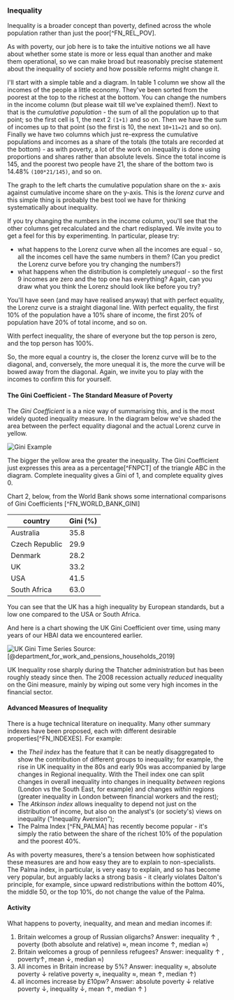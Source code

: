 ### Inequality

Inequality is a broader concept than poverty, defined across the whole population rather than just the poor[^FN_REL_POV].

As with poverty, our job here is to take the intuitive notions we all have about whether some state is more or less equal than another and make them operational, so we can make broad but reasonably precise statement about the inequality of society and how possible reforms might change it.

I'll start with a simple table and a diagram. In table 1 column we show all the incomes of the people a little economy. They've been sorted from the poorest at the top to the richest at the bottom. You can change the numbers in the income column (but please wait till we've explained them!). Next to that is the *cumulative population* - the sum of all the population up to that point; so the first cell is 1, the next 2 `(1+1)` and so on. Then we have the sum of incomes up to that point (so the first is 10, the next `10+11=21` and so on). Finally we have two columns which just re-express the cumulative populations and incomes as a share of the totals (the totals are recorded at the bottom) - as with poverty, a lot of the work on inequality is done using proportions and shares rather than absolute levels.  Since the total income is 145, and the poorest two people have 21, the share of the bottom two is 14.48% `(100*21/145)`, and so on.

The graph to the left charts the cumulative population share on the x- axis against cumulative income share on the y-axis. This is the *lorenz curve* and this simple thing is probably the best tool we have for thinking systematically about inequality.

If you try changing the numbers in the income column, you'll see that the other columns get recalculated and the chart redisplayed. We invite you to get a feel for this by experimenting. In particular, please try:

* what happens to the Lorenz curve when all the incomes are equal - so, all the incomes cell have the same numbers in them? (Can you predict the Lorenz curve before you try changing the numbers?)
* what happens when the distribution is completely *unequal* - so the first 9 incomes are zero and the top one has everything? Again, can you draw what you think the Lorenz should look like before you try?

You'll have seen (and may have realised anyway) that with perfect equality, the Lorenz curve is a straight diagonal line. With perfect equality, the first 10% of the population have a 10% share of income, the first 20% of population have 20% of total income, and so on.

With perfect inequality, the share of everyone but the top person is zero, and the top person has 100%.

So, the more equal a country is, the closer the lorenz curve will be to the diagonal, and, conversely, the more unequal it is, the more the curve will be bowed away from the diagonal. Again, we invite you to play with the incomes to confirm this for yourself.

#### The Gini Coefficient - The Standard Measure of Poverty

The *Gini Coefficient* is a a nice way of summarising this, and is the most widely quoted inequality measure. In the  diagram below we've shaded the area between the perfect equality diagonal and the actual Lorenz curve in yellow.

![Gini Example](./images/gini-shaded-yellow.png)

The bigger the yellow area the greater the inequality. The Gini Coefficient just expresses this area as a percentage[^FNPCT] of the triangle ABC in the diagram. Complete inequality gives a Gini of 1, and complete equality gives 0.

Chart 2, below, from the World Bank shows some international comparisons of Gini Coefficients [^FN_WORLD_BANK_GINI]


|   country   |  Gini (%) |
|-------------|---------|
|  Australia  | 35.8 |
| Czech Republic|  29.9 |
| Denmark | 28.2 |
| UK | 33.2 |
| USA | 41.5 |
| South Africa | 63.0 |


You can see that the UK has a high inequality by European standards, but a low one compared to the USA or South Africa.

And here is a chart showing the UK Gini Coefficient over time, using many years of our HBAI data we encountered earlier.

![UK Gini Time Series](./images/gini-by-year.png)
Source: [@department_for_work_and_pensions_households_2019]

UK Inequality rose sharply during the Thatcher administration but has been roughly steady since then. The 2008 recession actually *reduced* inequality on the Gini measure, mainly by wiping out some very high incomes in the financial sector.

#### Advanced Measures of Inequality

There is a huge technical literature on inequality. Many other summary indexes have been proposed, each with different desirable properties[^FN_INDEXES]. For example:

* the *Theil index* has the feature that it can be neatly disaggregated to show the contribution of different groups to inequality; for example, the rise in UK inequality in the 80s and early 90s was accompanied by large changes in Regional inequality. With the Theil index one can split changes in overall inequality into changes in inequality *between* regions (London vs the South East, for example) and changes *within* regions (greater inequality in London between financial workers and the rest);
* The *Atkinson index* allows inequality to depend not just on the distribution of income, but also on the analyst's (or society's) views on inequality ("Inequality Aversion");
* The Palma Index [^FN_PALMA] has recently become popular - it's simply the ratio between the share of the richest 10% of the population and the poorest 40%.

As with poverty measures, there's a tension between how sophisticated these measures are and how easy they are to explain to non-specialists. The Palma index, in particular, is very easy to explain, and so has become very popular, but arguably lacks a strong basis - it clearly violates Dalton's principle, for example, since upward redistributions within the bottom 40%, the middle 50, or the top 10%, do not change the value of the Palma.

#### Activity

What happens to poverty, inequality, and mean and median incomes if:

1. Britain welcomes a group of Russian oligarchs? Answer: inequality ↑ , poverty (both absolute and relative) ≈, mean income ↑, median ≈)
2. Britain welcomes a group of penniless refugees? Answer: inequality ↑ , poverty↑, mean ↓, median ≈)
3. All incomes in Britain increase by 5%? Answer: inequality ≈, absolute poverty ↓ relative poverty ≈, inequality ≈, mean ↑, median ↑)
4. all incomes increase by £10pw? Answer: absolute poverty ↓ relative poverty ↓, inequality ↓, mean ↑, median ↑ )
